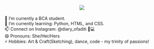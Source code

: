 <h1 align="center">
  <a href="https://git.io/typing-svg">
    <img src="https://readme-typing-svg.herokuapp.com/?lines=Greetings,Programmers!👋;I'm+Aditi+Chandel...;This+is+my+profile!!&center=true&size=30">
  </a>
</h1>


🔭 I’m currently a BCA student.<br>
🌱 I’m currently learning: Python, HTML, and CSS.<br>
📫 Connect on Instagram: @diary_ofaditi 🎨💻<br>
😄 Pronouns: She/Her/Hers<br>
⚡ Hobbies: Art & Craft(Sketching), dance, code - my trinity of passions!</br>


